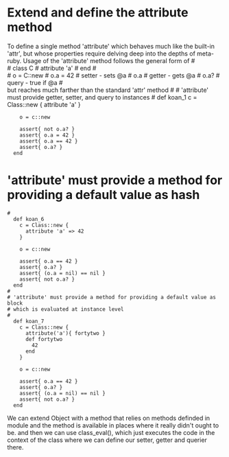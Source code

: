 Extend and define the attribute method
===========================================
To define a single method 'attribute' which behaves much like the built-in 'attr', but whose properties require delving
deep into the depths of meta-ruby. Usage of the 'attribute' method follows the general form of
    #   
    #   class C
    #     attribute 'a'
    #   end
    #   
    #   o = C::new
    #   o.a = 42  # setter - sets @a
    #   o.a       # getter - gets @a 
    #   o.a?      # query  - true if @a
    #   
 but reaches much farther than the standard 'attr' method
    #
    # 'attribute' must provide getter, setter, and query to instances
    #
      def koan_1
        c = Class::new {
          attribute 'a'
        }

        o = c::new

        assert{ not o.a? }
        assert{ o.a = 42 }
        assert{ o.a == 42 }
        assert{ o.a? }
      end
      
# 'attribute' must provide a method for providing a default value as hash
    #
      def koan_6
        c = Class::new {
          attribute 'a' => 42
        }

        o = c::new

        assert{ o.a == 42 }
        assert{ o.a? }
        assert{ (o.a = nil) == nil }
        assert{ not o.a? }
      end
    #
    # 'attribute' must provide a method for providing a default value as block
    # which is evaluated at instance level 
    #
      def koan_7
        c = Class::new {
          attribute('a'){ fortytwo }
          def fortytwo
            42
          end
        }

        o = c::new

        assert{ o.a == 42 }
        assert{ o.a? }
        assert{ (o.a = nil) == nil }
        assert{ not o.a? }
      end
      
We can extend Object with a method that relies on methods definded in module and the method is available 
in places where it really didn't ought to be. 
and then we can use class_eval(), which just executes the code in the context of the class where we can 
define our setter, getter and querier there. 

